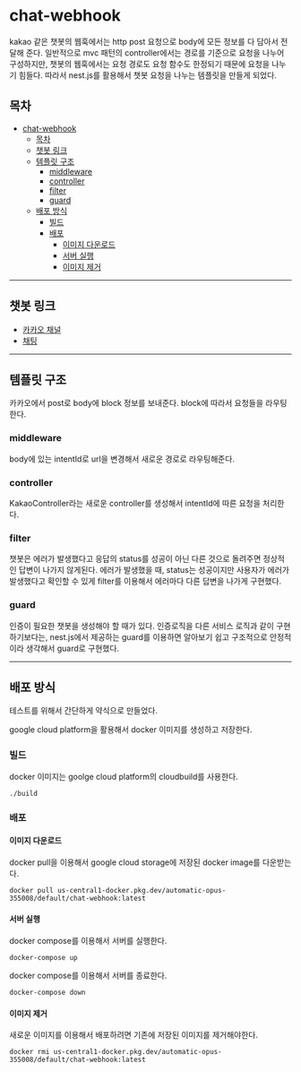 # chat-webhook

kakao 같은 챗봇의 웹훅에서는 http post 요청으로 body에 모든 정보를 다 담아서 전달해 준다. 일반적으로 mvc 패턴의 controller에서는 경로를 기준으로 요청을 나누어 구성하지만, 챗봇의 웹훅에서는 요청 경로도 요청 함수도 한정되기 때문에 요청을 나누기 힘들다. 따라서 nest.js를 활용해서 챗봇 요청을 나누는 템플릿을 만들게 되었다.

## 목차

- [chat-webhook](#chat-webhook)
  - [목차](#목차)
  - [챗봇 링크](#챗봇-링크)
  - [템플릿 구조](#템플릿-구조)
    - [middleware](#middleware)
    - [controller](#controller)
    - [filter](#filter)
    - [guard](#guard)
  - [배포 방식](#배포-방식)
    - [빌드](#빌드)
    - [배포](#배포)
      - [이미지 다운로드](#이미지-다운로드)
      - [서버 실행](#서버-실행)
      - [이미지 제거](#이미지-제거)

---

## 챗봇 링크

- [카카오 채널](https://pf.kakao.com/_QVdcxb)
- [채팅](https://pf.kakao.com/_QVdcxb/chat)

---

## 템플릿 구조

카카오에서 post로 body에 block 정보를 보내준다. block에 따라서 요청들을 라우팅 한다.

### middleware

body에 있는 intentId로 url을 변경해서 새로운 경로로 라우팅해준다.

### controller

KakaoController라는 새로운 controller를 생성해서 intentId에 따른 요청을 처리한다.

### filter

챗봇은 에러가 발생했다고 응답의 status를 성공이 아닌 다른 것으로 돌려주면 정상적인 답변이 나가지 않게된다. 에러가 발생했을 때, status는 성공이지만 사용자가 에러가 발생했다고 확인할 수 있게 filter를 이용해서 에러마다 다른 답변을 나가게 구현했다.

### guard

인증이 필요한 챗봇을 생성해야 할 때가 있다. 인증로직을 다른 서비스 로직과 같이 구현하기보다는, nest.js에서 제공하는 guard를 이용하면 알아보기 쉽고 구조적으로 안정적이라 생각해서 guard로 구현했다.

---

## 배포 방식

테스트를 위해서 간단하게 약식으로 만들었다.

google cloud platform을 활용해서 docker 이미지를 생성하고 저장한다.

### 빌드

docker 이미지는 goolge cloud platform의 cloudbuild를 사용한다.

    ./build

### 배포

#### 이미지 다운로드

docker pull을 이용해서 google cloud storage에 저장된 docker image를 다운받는다.

    docker pull us-central1-docker.pkg.dev/automatic-opus-355008/default/chat-webhook:latest

#### 서버 실행

docker compose를 이용해서 서버를 실행한다.

    docker-compose up

docker compose를 이용해서 서버를 종료한다.

    docker-compose down

#### 이미지 제거

새로운 이미지를 이용해서 배포하려면 기존에 저장된 이미지를 제거해야한다.

    docker rmi us-central1-docker.pkg.dev/automatic-opus-355008/default/chat-webhook:latest
